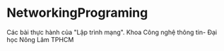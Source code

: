 # NetworkingPrograming
Các bài thực hành của "Lập trình mạng". Khoa Công nghệ thông tin- Đại học Nông Lâm TPHCM
